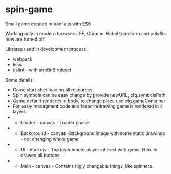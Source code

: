 # spin-game

Small game created in Vanila.js with ES6

Working only in modern browsers: FF, Chrome. Babel transform and polyfils now are turned off.

Librares used in development process:
* webpack
* less
* eslint - with airnBnB ruleset

Some details:
* Game start after loading all resources
* Spin symbols can be easy change by provide newURL, cfg.symbolsPath
* Game default renderes in body, to change place use cfg.gameContainer
* For easly managment code and faster redrawing game is rendered in 4 layers
* * Loader - canvas - Loader phase
* * Background - canvas -Background image with some static drawings - not changing whole game
* * UI - html div - Top layer where player interact with game. Here is drawed all buttons
* * Main - canvas - Contains higly changable things, like spinners.

